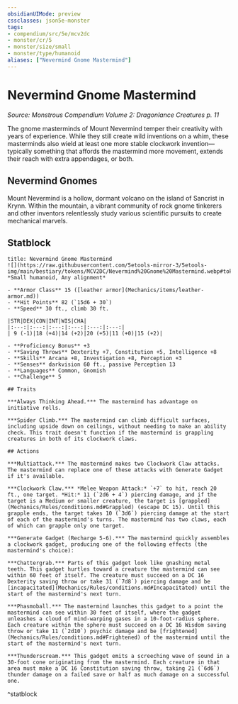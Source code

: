 ```yaml
---
obsidianUIMode: preview
cssclasses: json5e-monster
tags:
- compendium/src/5e/mcv2dc
- monster/cr/5
- monster/size/small
- monster/type/humanoid
aliases: ["Nevermind Gnome Mastermind"]
---
```

# Nevermind Gnome Mastermind
*Source: Monstrous Compendium Volume 2: Dragonlance Creatures p. 11*  

The gnome masterminds of Mount Nevermind temper their creativity with years of experience. While they still create wild inventions on a whim, these masterminds also wield at least one more stable clockwork invention—typically something that affords the mastermind more movement, extends their reach with extra appendages, or both.

## Nevermind Gnomes

Mount Nevermind is a hollow, dormant volcano on the island of Sancrist in Krynn. Within the mountain, a vibrant community of rock gnome tinkerers and other inventors relentlessly study various scientific pursuits to create mechanical marvels.

## Statblock

```ad-statblock
title: Nevermind Gnome Mastermind
![](https://raw.githubusercontent.com/5etools-mirror-3/5etools-img/main/bestiary/tokens/MCV2DC/Nevermind%20Gnome%20Mastermind.webp#token)
*Small humanoid, Any alignment*

- **Armor Class** 15 ([leather armor](Mechanics/items/leather-armor.md))
- **Hit Points** 82 (`15d6 + 30`)
- **Speed** 30 ft., climb 30 ft.

|STR|DEX|CON|INT|WIS|CHA|
|:---:|:---:|:---:|:---:|:---:|:---:|
| 9 (-1)|18 (+4)|14 (+2)|20 (+5)|11 (+0)|15 (+2)|

- **Proficiency Bonus** +3
- **Saving Throws** Dexterity +7, Constitution +5, Intelligence +8
- **Skills** Arcana +8, Investigation +8, Perception +3
- **Senses** darkvision 60 ft., passive Perception 13
- **Languages** Common, Gnomish
- **Challenge** 5

## Traits

***Always Thinking Ahead.*** The mastermind has advantage on initiative rolls.

***Spider Climb.*** The mastermind can climb difficult surfaces, including upside down on ceilings, without needing to make an ability check. This trait doesn't function if the mastermind is grappling creatures in both of its clockwork claws.

## Actions

***Multiattack.*** The mastermind makes two Clockwork Claw attacks. The mastermind can replace one of these attacks with Generate Gadget if it's available.

***Clockwork Claw.*** *Melee Weapon Attack:* `+7` to hit, reach 20 ft., one target. *Hit:* 11 (`2d6 + 4`) piercing damage, and if the target is a Medium or smaller creature, the target is [grappled](Mechanics/Rules/conditions.md#Grappled) (escape DC 15). Until this grapple ends, the target takes 10 (`3d6`) piercing damage at the start of each of the mastermind's turns. The mastermind has two claws, each of which can grapple only one target.

***Generate Gadget (Recharge 5-6).*** The mastermind quickly assembles a clockwork gadget, producing one of the following effects (the mastermind's choice):

***Chattergrab.*** Parts of this gadget look like gnashing metal teeth. This gadget hurtles toward a creature the mastermind can see within 60 feet of itself. The creature must succeed on a DC 16 Dexterity saving throw or take 31 (`7d8`) piercing damage and be [incapacitated](Mechanics/Rules/conditions.md#Incapacitated) until the start of the mastermind's next turn.

***Phasmoball.*** The mastermind launches this gadget to a point the mastermind can see within 30 feet of itself, where the gadget unleashes a cloud of mind-warping gases in a 10-foot-radius sphere. Each creature within the sphere must succeed on a DC 16 Wisdom saving throw or take 11 (`2d10`) psychic damage and be [frightened](Mechanics/Rules/conditions.md#Frightened) of the mastermind until the start of the mastermind's next turn.

***Thunderscream.*** This gadget emits a screeching wave of sound in a 30-foot cone originating from the mastermind. Each creature in that area must make a DC 16 Constitution saving throw, taking 21 (`6d6`) thunder damage on a failed save or half as much damage on a successful one.
```
^statblock